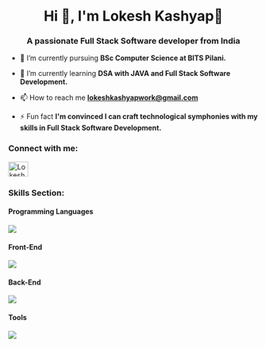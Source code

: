 <h1 align="center">Hi 👋, I'm Lokesh Kashyap🙂</h1>
<h3 align="center">A passionate Full Stack Software developer from India</h3>

- 🔭 I’m currently pursuing **BSc Computer Science at BITS Pilani.**

- 🌱 I’m currently learning **DSA with JAVA and Full Stack Software Development.**
  
- 📫 How to reach me **lokeshkashyapwork@gmail.com**

- ⚡ Fun fact **I'm convinced I can craft technological symphonies with my skills in Full Stack Software Development.**


<h3 align="left">Connect with me:</h3>
<p align="left">
<a href="https://www.linkedin.com/in/kashyap-lokesh" target="_blank" ><img align="center" src="https://raw.githubusercontent.com/rahuldkjain/github-profile-readme-generator/master/src/images/icons/Social/linked-in-alt.svg" alt="Lokesh Kashyap's LinkedIn" height="30" width="40" /></a>
</p>
<h3 align="left">Skills Section:</h3>
<h4 align="left">Programming Languages</h4>

<img src="https://skillicons.dev/icons?i=java,cpp,js,ts" />
<h4 align="left">Front-End</h4>

<img src="https://skillicons.dev/icons?i=html,css,tailwind,react" />
<h4 align="left">Back-End</h4>

<img src="https://skillicons.dev/icons?i=nodejs,express,mongo,postgres,docker,kubernetes" />

<h4 align="left">Tools</h4>

<img src="https://skillicons.dev/icons?i=git,github,vscode" />




<!--
**lokeshkashyap22/Lokeshkashyap22** is a ✨ _special_ ✨ repository because its `README.md` (this file) appears on your GitHub profile.

Here are some ideas to get you started:

- 🔭 I’m currently working on ...
- 🌱 I’m currently learning ...
- 👯 I’m looking to collaborate on ...
- 🤔 I’m looking for help with ...
- 💬 Ask me about ...
- 📫 How to reach me: ...
- 😄 Pronouns: ...
- ⚡ Fun fact: ...
-->
